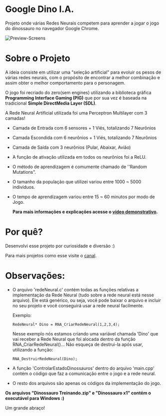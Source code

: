 # Google Dino I.A.

Projeto onde várias Redes Neurais competem para aprender a jogar o jogo do dinossauro no navegador Google Chrome.

![Preview-Screens](https://github.com/JVictorDias/Dinossauro-Google/blob/master/preview.gif)

# Sobre o Projeto

  A ideia consiste em utilizar uma "seleção artificial" para evoluir os pesos de várias redes neurais, com o propósito de encontrar a melhor combinação e assim obter o melhor comportamento para o personagem.

  O jogo foi recriado do zero(sem engines) utilizando a biblioteca gráfica **Programming Interface Gaming (PIG)** que por sua vez é baseada na tradicional **Simple DirectMedia Layer (SDL)**.
  
  A Rede Neural Artificial utilizada foi uma Perceptron Multilayer com 3 camadas!

  - Camada de Entrada com 6 sensores + 1 Viés, totalizando 7 Neurônios
  - Camada Escondida com 6 neurônios + 1 Viés, totalizando 7 Neurônios
  - Camada de Saída com 3 neurônios (Pular, Abaixar, Avião)
  - A função de ativação utilizada em todos os neurônios foi a ReLU.
  - O método de aprendizagem é comumente chamado de ''Random Mutations".
  - O tamanho da população que utilizei variou entre 1000 ~ 5000 indivíduos.
  - O tempo de aprendizagem variou entre 15 ~ 60 minutos por modo de Jogo.

      **Para mais informações e explicações acesse o [vídeo demonstrativo](https://www.youtube.com/watch?v=NZlIYr1slAk).** 



# Por quê?

  Desenvolvi esse projeto por curiosidade e diversão :)
  
  Para mais projetos como esse visite o [canal](https://www.youtube.com/watch?v=NZlIYr1slAk).



# Observações:

- O arquivo 'redeNeural.c' contém todas as funções relativas a implementação da Rede Neural (tudo sobre a rede neural está nesse arquivo).
  Ele está genérico, ou seja, você pode baixar o arquivo e incluir no seu projeto e você conseguirá usar a rede neural facilmente.
    
    Exemplo:  
    ```
    RedeNeural* Dino = RNA_CriarRedeNeural(1,2,3,4);
    ```          
    Nesse exemplo nós estamos criando uma variável chamada 'Dino' que vai receber a Rede Neural que foi alocada dentro da função RNA_CriarRedeNeural()... Não esqueça de destrui-la após usar, utilizando a função: 
    ```
    RNA_DestruirRedeNeural(Dino);
     ```      
- A função 'ControlarEstadoDinossauros' dentro do arquivo 'main.cpp' contém o código que faz a comunicação entre o jogo e a rede neural.
- O resto dos arquivos são apenas os códigos da implementação do jogo.


**Os arquivos "Dinossauro Treinando.zip" e "Dinossauro x1" contém o executável para Windows :)**

Um grande abraço!
